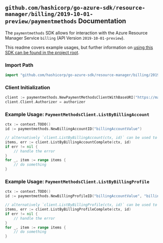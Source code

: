 
## `github.com/hashicorp/go-azure-sdk/resource-manager/billing/2019-10-01-preview/paymentmethods` Documentation

The `paymentmethods` SDK allows for interaction with the Azure Resource Manager Service `billing` (API Version `2019-10-01-preview`).

This readme covers example usages, but further information on [using this SDK can be found in the project root](https://github.com/hashicorp/go-azure-sdk/tree/main/docs).

### Import Path

```go
import "github.com/hashicorp/go-azure-sdk/resource-manager/billing/2019-10-01-preview/paymentmethods"
```


### Client Initialization

```go
client := paymentmethods.NewPaymentMethodsClientWithBaseURI("https://management.azure.com")
client.Client.Authorizer = authorizer
```


### Example Usage: `PaymentMethodsClient.ListByBillingAccount`

```go
ctx := context.TODO()
id := paymentmethods.NewBillingAccountID("billingAccountValue")

// alternatively `client.ListByBillingAccount(ctx, id)` can be used to do batched pagination
items, err := client.ListByBillingAccountComplete(ctx, id)
if err != nil {
	// handle the error
}
for _, item := range items {
	// do something
}
```


### Example Usage: `PaymentMethodsClient.ListByBillingProfile`

```go
ctx := context.TODO()
id := paymentmethods.NewBillingProfileID("billingAccountValue", "billingProfileValue")

// alternatively `client.ListByBillingProfile(ctx, id)` can be used to do batched pagination
items, err := client.ListByBillingProfileComplete(ctx, id)
if err != nil {
	// handle the error
}
for _, item := range items {
	// do something
}
```
